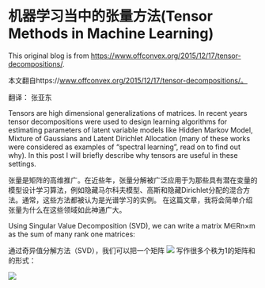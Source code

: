 

# 机器学习当中的张量方法(Tensor Methods in Machine Learning)

This original blog is from https://www.offconvex.org/2015/12/17/tensor-decompositions/.

本文翻自https://www.offconvex.org/2015/12/17/tensor-decompositions/。

翻译： 张亚东

Tensors are high dimensional generalizations of matrices.
In recent years tensor decompositions were used to design learning algorithms for estimating parameters of latent variable models like Hidden Markov Model, Mixture of Gaussians and Latent Dirichlet Allocation (many of these works were considered as examples of “spectral learning”, read on to find out why). 
In this post I will briefly describe why tensors are useful in these settings.

张量是矩阵的高维推广。在近些年，张量分解被广泛应用于为那些具有潜在变量的模型设计学习算法，例如隐藏马尔科夫模型、高斯和隐藏Dirichlet分配的混合方法。通常，这些方法都被认为是光谱学习的实例。
在这篇文章，我将会简单介绍张量为什么在这些领域如此神通广大。

Using Singular Value Decomposition (SVD), we can write a matrix M∈Rn×m as the sum of many rank one matrices:

通过奇异值分解方法（SVD），我们可以把一个矩阵 <img src="http://latex.codecogs.com/gif.latex?M\inR_{n\timesm}" />  写作很多个秩为1的矩阵和的形式：

<img src="http://latex.codecogs.com/gif.latex?M=\sum_{i=1}^{r}{\lambda_i\overrightarrow{u_i}\overrightarrow{v_i}^{T}}" />


